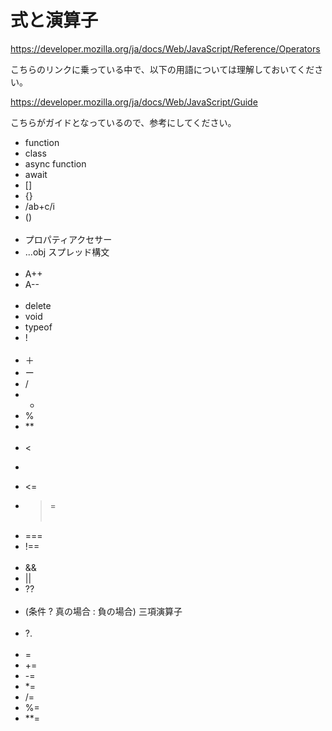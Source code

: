 # 式と演算子

https://developer.mozilla.org/ja/docs/Web/JavaScript/Reference/Operators

こちらのリンクに乗っている中で、以下の用語については理解しておいてください。

https://developer.mozilla.org/ja/docs/Web/JavaScript/Guide

こちらがガイドとなっているので、参考にしてください。

- function
- class
- async function
- await 
- []
- {}
- /ab+c/i
- ()
<br><br>
- プロパティアクセサー
- ...obj スプレッド構文
<br><br>
- A++
- A--
<br><br>
- delete
- void
- typeof
- !
<br><br>
- ＋
- ー
- /
- *
- %
- **
<br><br>
- <
- >
- <=
- >=
<br><br>
- ===
- !==
<br><br>
- &&
- ||
- ??
<br><br>
- (条件 ? 真の場合 : 負の場合) 三項演算子
<br><br>
- ?.
<br><br>
- =
- +=
- -=
- *=
- /=
- %=
- **=
<br><br>
